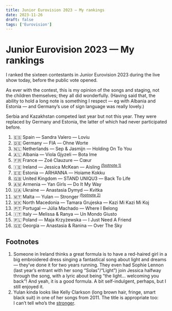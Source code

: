 ```yaml
---
title: Junior Eurovision 2023 — My rankings
date: 2023-11-26
draft: false
tags: ['Eurovision']
---
```


# Junior Eurovision 2023 — My rankings

I ranked the sixteen contestants in Junior Eurovision 2023 during the live show today, before the public vote opened.

As ever with the contest, this is my opinion of the songs and staging, not the children themselves; they all did wonderfully.
(Having said that, the ability to hold a long note is something I respect — eg with Albania and Estonia — and Germany’s use of sign language was really lovely.)

Serbia and Kazakhstan competed last year but not this year.
They were replaced by Germany and Estonia, the latter of which had never participated before.

1. 🇪🇸 Spain — Sandra Valero — <span lang="es">Loviu</span>
1. 🇩🇪 Germany — FIA — <span lang="de">Ohne Worte</span>
1. 🇳🇱 Netherlands — Sep & Jasmijn — <span lang="en">Holding On To You</span>
1. 🇦🇱 Albania — Viola Gjyzeli — <span lang="sq">Bota Ime</span>
1. 🇫🇷 France — Zoé Clauzure — <span lang="fr">Cœur</span>
1. 🇮🇪 Ireland — Jessica McKean — <span lang="ga">Aisling</span> <sup><a href="#footnotes">(footnote 1)</a></sup>
1. 🇪🇪 Estonia — ARHANNA — <span lang="ee">Hoiame Kokku</span>
1. 🇬🇧 United Kingdom — STAND UNIQU3 — <span lang="en">Back To Life</span>
1. 🇦🇲 Armenia — Yan Girls — <span lang="en">Do It My Way</span>
1. 🇺🇦 Ukraine — Anastasia Dymyd — <span lang="uk">Kvitka</span>
1. 🇲🇹 Malta — Yulan — <span lang="en">Stronger</span> <sup><a href="#footnotes">(footnote 2)</a></sup>
1. 🇲🇰 North Macedonia — Tamara Grujeska — <span lang="mk">Kazi Mi Kazi Mi Koj</span>
1. 🇵🇹 Portugal — Júlia Machado — <span lang="en">Where I Belong</span>
1. 🇮🇹 Italy — Melissa & Ranya — <span lang="it">Un Mondo Giusto</span>
1. 🇵🇱 Poland — Maja Krzyżewska — <span lang="en">I Just Need A Friend</span>
1. 🇬🇪 Georgia — Anastasia & Ranina — <span lang="en">Over The Sky</span>

## Footnotes

1. Someone in Ireland thinks a great formula is to have a red-haired girl in a big embroidered dress singing a fantastical song about light and dreams — they’ve done it for two years running. They even had Sophie Lennon (last year’s entrant with her song <span lang="ga">“Solas”</span>/“Light”) join Jessica halfway through the song, with a lyric about being “the light… welcoming you back”! And yeah, it is a good formula. A bit self-indulgent, perhaps, but I still enjoyed it.
1. Yulan kinda looks like Kelly Clarkson (long brown hair, fringe, smart black suit) in one of her songs from 2011. The&nbsp;title is appropriate too: I&nbsp;can’t tell who’s the [stronger](https://www.youtube.com/watch?v=Xn676-fLq7I).
